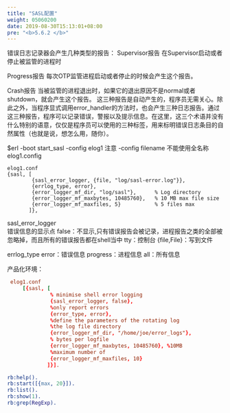 ```yaml
---
title: "SASL配置"
weight: 05060200
date: 2019-08-30T15:13:01+08:00
pre: "<b>5.6.2 </b>"
---
```


错误日志记录器会产生几种类型的报告：
Supervisor报告
在Supervisor启动或者停止被监管的进程时

Progress报告
每次OTP监管进程启动或者停止的时候会产生这个报告。

Crash报告
当被监管的进程退出时，如果它的退出原因不是normal或者shutdown，就会产生这个报告。
这三种报告是自动产生的，程序员无需关心。除此之外，当程序显式调用error_handler的方法时，也会产生三种日志报告。通过这三种报告，程序可以记录错误，警报以及提示信息。在这里，这三个术语并没有什么特别的语意，仅仅是程序员可以使用的三种标签，用来标明错误日志条目的自然属性（也就是说，想怎么用，随你）。

$erl -boot start_sasl -config elog1
注意 -config filename 不能使用全名称  elog1.config

 ```config
elog1.conf 
{sasl, [
         {sasl_error_logger, {file, "log/sasl-error.log"}},
         {errlog_type, error},
         {error_logger_mf_dir, "log/sasl"},      % Log directory
         {error_logger_mf_maxbytes, 10485760},   % 10 MB max file size
         {error_logger_mf_maxfiles, 5}           % 5 files max
        ]},
```

sasl_error_logger  
 错误信息的显示点
    false：不显示,只有错误报告会被记录，进程报告之类的全部被忽略掉，而且所有的错误报告都在shell当中
    tty：控制台
    {file,File}：写到文件

errlog_type
 error：错误信息
    progress：进程信息
    all：所有信息

产品化环境：

```conf
 elog1.conf
     [{sasl, [
              % minimise shell error logging
              {sasl_error_logger, false},
              %only report errors
              {error_type, error},
              %define the parameters of the rotating log
              %the log file directory
              {error_logger_mf_dir, "/home/joe/error_logs"},
              % bytes per logfile
              {error_logger_mf_maxbytes, 10485760}, %10MB
              %maximum number of
              {error_logger_mf_maxfiles, 10}
             ]}].
```

```erlang
rb:help().
rb:start([{max, 20}]).
rb:list().
rb:show(1).
rb:grep(RegExp).
```
